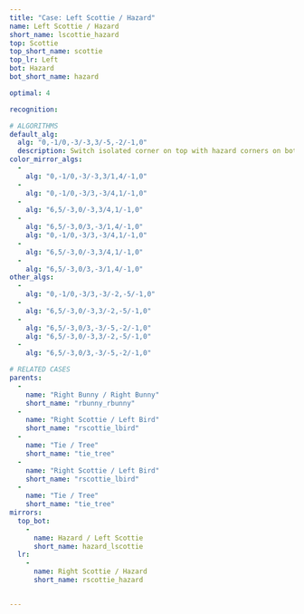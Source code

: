 ```yaml
---
title: "Case: Left Scottie / Hazard"
name: Left Scottie / Hazard
short_name: lscottie_hazard
top: Scottie
top_short_name: scottie
top_lr: Left
bot: Hazard
bot_short_name: hazard

optimal: 4

recognition:

# ALGORITHMS
default_alg:
  alg: "0,-1/0,-3/-3,3/-5,-2/-1,0"
  description: Switch isolated corner on top with hazard corners on bottom; slice should be next to edge from tent on top without splitting it.
color_mirror_algs:
  -
    alg: "0,-1/0,-3/-3,3/1,4/-1,0"
  -
    alg: "0,-1/0,-3/3,-3/4,1/-1,0"
  -
    alg: "6,5/-3,0/-3,3/4,1/-1,0"
  -
    alg: "6,5/-3,0/3,-3/1,4/-1,0"
    alg: "0,-1/0,-3/3,-3/4,1/-1,0"
  -
    alg: "6,5/-3,0/-3,3/4,1/-1,0"
  -
    alg: "6,5/-3,0/3,-3/1,4/-1,0"
other_algs:
  -
    alg: "0,-1/0,-3/3,-3/-2,-5/-1,0"
  -
    alg: "6,5/-3,0/-3,3/-2,-5/-1,0"
  -
    alg: "6,5/-3,0/3,-3/-5,-2/-1,0"
    alg: "6,5/-3,0/-3,3/-2,-5/-1,0"
  -
    alg: "6,5/-3,0/3,-3/-5,-2/-1,0"

# RELATED CASES
parents:
  -
    name: "Right Bunny / Right Bunny"
    short_name: "rbunny_rbunny"
  -
    name: "Right Scottie / Left Bird"
    short_name: "rscottie_lbird"
  -
    name: "Tie / Tree"
    short_name: "tie_tree"
  -
    name: "Right Scottie / Left Bird"
    short_name: "rscottie_lbird"
  -
    name: "Tie / Tree"
    short_name: "tie_tree"
mirrors:
  top_bot:
    -
      name: Hazard / Left Scottie
      short_name: hazard_lscottie
  lr:
    -
      name: Right Scottie / Hazard
      short_name: rscottie_hazard


---
```


